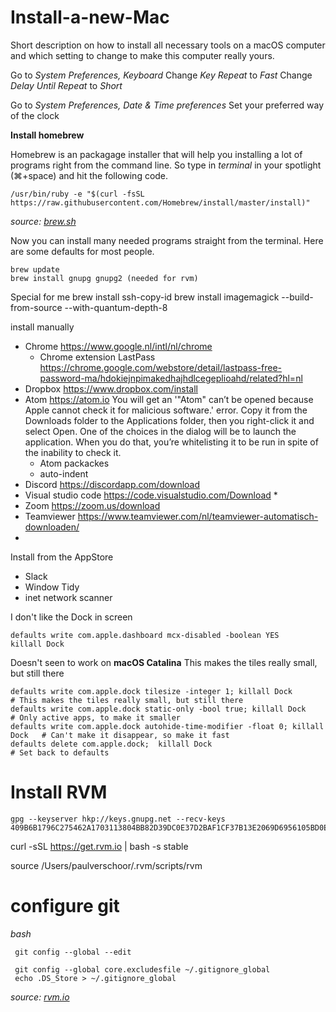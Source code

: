 # Install-a-new-Mac
Short description on how to install all necessary tools on a macOS computer and which setting to change to make this computer really yours.

Go to *System Preferences, Keyboard*
Change *Key Repeat* to *Fast*
Change *Delay Until Repeat* to *Short*

Go to *System Preferences, Date & Time preferences*
Set your preferred way of the clock






**Install homebrew**

Homebrew is an packagage installer that will help you installing a lot of programs right from the command line. So type in *terminal* in your spotlight (⌘+space) and hit the following code.

    /usr/bin/ruby -e "$(curl -fsSL https://raw.githubusercontent.com/Homebrew/install/master/install)"

*source: [brew.sh](https://brew.sh/)*

Now you can install many needed programs straight from the terminal.
Here are some defaults for most people.

    brew update
    brew install gnupg gnupg2 (needed for rvm)    
    
Special for me
    brew install ssh-copy-id
    brew install imagemagick --build-from-source --with-quantum-depth-8
    


install manually
* Chrome https://www.google.nl/intl/nl/chrome
  * Chrome extension LastPass https://chrome.google.com/webstore/detail/lastpass-free-password-ma/hdokiejnpimakedhajhdlcegeplioahd/related?hl=nl
* Dropbox https://www.dropbox.com/install
* Atom https://atom.io
  You will get an '"Atom" can’t be opened because Apple cannot check it for malicious software.' error.
  Copy it from the Downloads folder to the Applications folder, then you right-click it and select Open. One of the choices in the dialog will be to launch the application. When you do that, you’re whitelisting it to be run in spite of the inability to check it.
  * Atom packackes
  * auto-indent
* Discord https://discordapp.com/download
* Visual studio code https://code.visualstudio.com/Download
  *
* Zoom  https://zoom.us/download
* Teamviewer https://www.teamviewer.com/nl/teamviewer-automatisch-downloaden/
* 

Install from the AppStore
* Slack
* Window Tidy
* inet network scanner


I don't like the Dock in screen

    defaults write com.apple.dashboard mcx-disabled -boolean YES
    killall Dock

Doesn't seen to work on **macOS Catalina**
    This makes the tiles really small, but still there
    
    defaults write com.apple.dock tilesize -integer 1; killall Dock               # This makes the tiles really small, but still there
    defaults write com.apple.dock static-only -bool true; killall Dock            # Only active apps, to make it smaller
    defaults write com.apple.dock autohide-time-modifier -float 0; killall Dock   # Can't make it disappear, so make it fast
    defaults delete com.apple.dock;  killall Dock                                 # Set back to defaults


# Install RVM

    gpg --keyserver hkp://keys.gnupg.net --recv-keys 409B6B1796C275462A1703113804BB82D39DC0E37D2BAF1CF37B13E2069D6956105BD0E739499BDB
    
  curl -sSL https://get.rvm.io | bash -s stable
  
   source /Users/paulverschoor/.rvm/scripts/rvm
  
 # configure git
 *bash*
 
     git config --global --edit
     
     git config --global core.excludesfile ~/.gitignore_global
     echo .DS_Store > ~/.gitignore_global
     

*source: [rvm.io](http://rvm.io)* 
